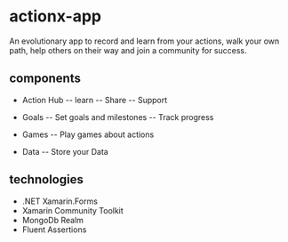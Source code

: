 # actionx-app

An evolutionary app to record and learn from your actions, walk your own path, help others on their way and join a community for success.

## components

- Action Hub
-- learn
-- Share
-- Support

- Goals
-- Set goals and milestones
-- Track progress

- Games
-- Play games about actions

- Data
-- Store your Data


## technologies

- .NET Xamarin.Forms
- Xamarin Community Toolkit
- MongoDb Realm
- Fluent Assertions